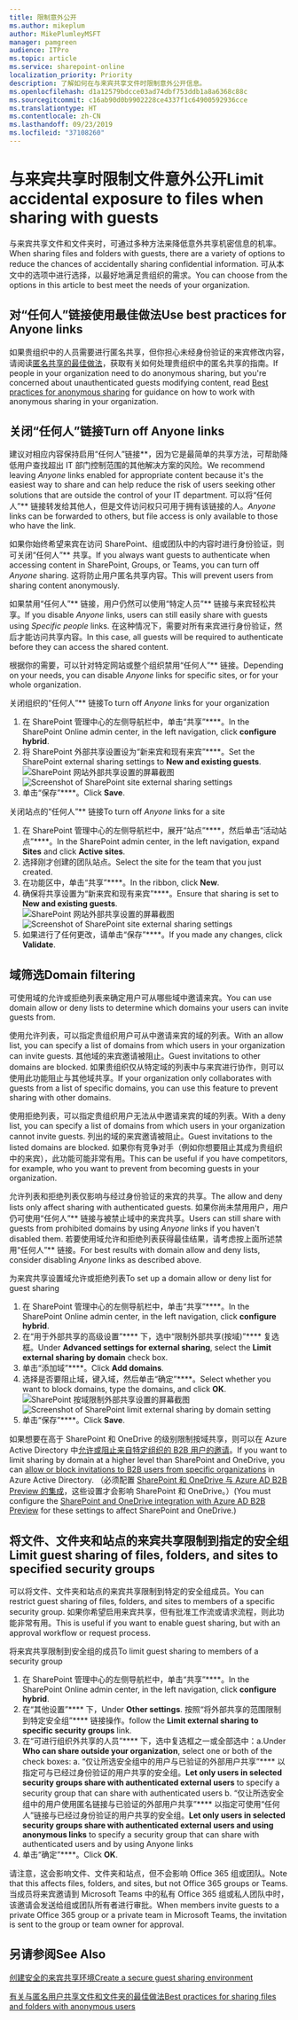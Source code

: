 ```yaml
---
title: 限制意外公开
ms.author: mikeplum
author: MikePlumleyMSFT
manager: pamgreen
audience: ITPro
ms.topic: article
ms.service: sharepoint-online
localization_priority: Priority
description: 了解如何在与来宾共享文件时限制意外公开信息。
ms.openlocfilehash: d1a12579bdcce03ad74dbf753ddb1a8a6368c88c
ms.sourcegitcommit: c16ab90d0b9902228ce4337f1c64900592936cce
ms.translationtype: HT
ms.contentlocale: zh-CN
ms.lasthandoff: 09/23/2019
ms.locfileid: "37108260"
---
```

# <a name="limit-accidental-exposure-to-files-when-sharing-with-guests"></a><span data-ttu-id="fe6f0-103">与来宾共享时限制文件意外公开</span><span class="sxs-lookup"><span data-stu-id="fe6f0-103">Limit accidental exposure to files when sharing with guests</span></span>

<span data-ttu-id="fe6f0-104">与来宾共享文件和文件夹时，可通过多种方法来降低意外共享机密信息的机率。</span><span class="sxs-lookup"><span data-stu-id="fe6f0-104">When sharing files and folders with guests, there are a variety of options to reduce the chances of accidentally sharing confidential information.</span></span> <span data-ttu-id="fe6f0-105">可从本文中的选项中进行选择，以最好地满足贵组织的需求。</span><span class="sxs-lookup"><span data-stu-id="fe6f0-105">You can choose from the options in this article to best meet the needs of your organization.</span></span>

## <a name="use-best-practices-for-anyone-links"></a><span data-ttu-id="fe6f0-106">对“任何人”链接使用最佳做法</span><span class="sxs-lookup"><span data-stu-id="fe6f0-106">Use best practices for Anyone links</span></span>

<span data-ttu-id="fe6f0-107">如果贵组织中的人员需要进行匿名共享，但你担心未经身份验证的来宾修改内容，请阅读[匿名共享的最佳做法](best-practices-anonymous-sharing.md)，获取有关如何处理贵组织中的匿名共享的指南。</span><span class="sxs-lookup"><span data-stu-id="fe6f0-107">If people in your organization need to do anonymous sharing, but you're concerned about unauthenticated guests modifying content, read [Best practices for anonymous sharing](best-practices-anonymous-sharing.md) for guidance on how to work with anonymous sharing in your organization.</span></span>

## <a name="turn-off-anyone-links"></a><span data-ttu-id="fe6f0-108">关闭“任何人”链接</span><span class="sxs-lookup"><span data-stu-id="fe6f0-108">Turn off Anyone links</span></span>

<span data-ttu-id="fe6f0-109">建议对相应内容保持启用“任何人”链接\*\*，因为它是最简单的共享方法，可帮助降低用户查找超出 IT 部门控制范围的其他解决方案的风险。</span><span class="sxs-lookup"><span data-stu-id="fe6f0-109">We recommend leaving *Anyone* links enabled for appropriate content because it's the easiest way to share and can help reduce the risk of users seeking other solutions that are outside the control of your IT department.</span></span> <span data-ttu-id="fe6f0-110">可以将“任何人”\*\* 链接转发给其他人，但是文件访问权只可用于拥有该链接的人。</span><span class="sxs-lookup"><span data-stu-id="fe6f0-110">*Anyone* links can be forwarded to others, but file access is only available to those who have the link.</span></span>

<span data-ttu-id="fe6f0-111">如果你始终希望来宾在访问 SharePoint、组或团队中的内容时进行身份验证，则可关闭“任何人”\*\* 共享。</span><span class="sxs-lookup"><span data-stu-id="fe6f0-111">If you always want guests to authenticate when accessing content in SharePoint, Groups, or Teams, you can turn off *Anyone* sharing.</span></span> <span data-ttu-id="fe6f0-112">这将防止用户匿名共享内容。</span><span class="sxs-lookup"><span data-stu-id="fe6f0-112">This will prevent users from sharing content anonymously.</span></span>

<span data-ttu-id="fe6f0-113">如果禁用“任何人”\*\* 链接，用户仍然可以使用“特定人员”\*\* 链接与来宾轻松共享。</span><span class="sxs-lookup"><span data-stu-id="fe6f0-113">If you disable *Anyone* links, users can still easily share with guests using *Specific people* links.</span></span> <span data-ttu-id="fe6f0-114">在这种情况下，需要对所有来宾进行身份验证，然后才能访问共享内容。</span><span class="sxs-lookup"><span data-stu-id="fe6f0-114">In this case, all guests will be required to authenticate before they can access the shared content.</span></span>

<span data-ttu-id="fe6f0-115">根据你的需要，可以针对特定网站或整个组织禁用“任何人”\*\* 链接。</span><span class="sxs-lookup"><span data-stu-id="fe6f0-115">Depending on your needs, you can disable *Anyone* links for specific sites, or for your whole organization.</span></span>

<span data-ttu-id="fe6f0-116">关闭组织的“任何人”\*\* 链接</span><span class="sxs-lookup"><span data-stu-id="fe6f0-116">To turn off *Anyone* links for your organization</span></span>
1. <span data-ttu-id="fe6f0-117">在 SharePoint 管理中心的左侧导航栏中，单击“共享”\*\*\*\*。</span><span class="sxs-lookup"><span data-stu-id="fe6f0-117">In the SharePoint Online admin center, in the left navigation, click **configure hybrid**.</span></span>
2. <span data-ttu-id="fe6f0-118">将 SharePoint 外部共享设置设为“新来宾和现有来宾”\*\*\*\*。</span><span class="sxs-lookup"><span data-stu-id="fe6f0-118">Set the SharePoint external sharing settings to **New and existing guests**.</span></span></br>
   <span data-ttu-id="fe6f0-119">![SharePoint 网站外部共享设置的屏幕截图](media/sharepoint-organization-external-sharing-controls-new-users.png)</span><span class="sxs-lookup"><span data-stu-id="fe6f0-119">![Screenshot of SharePoint site external sharing settings](media/sharepoint-organization-external-sharing-controls-new-users.png)</span></span>
3. <span data-ttu-id="fe6f0-120">单击“保存”\*\*\*\*。</span><span class="sxs-lookup"><span data-stu-id="fe6f0-120">Click **Save**.</span></span>

<span data-ttu-id="fe6f0-121">关闭站点的“任何人”\*\* 链接</span><span class="sxs-lookup"><span data-stu-id="fe6f0-121">To turn off *Anyone* links for a site</span></span>
1. <span data-ttu-id="fe6f0-122">在 SharePoint 管理中心的左侧导航栏中，展开“站点”\*\*\*\*，然后单击“活动站点”\*\*\*\*。</span><span class="sxs-lookup"><span data-stu-id="fe6f0-122">In the SharePoint admin center, in the left navigation, expand **Sites** and click **Active sites**.</span></span>
2. <span data-ttu-id="fe6f0-123">选择刚才创建的团队站点。</span><span class="sxs-lookup"><span data-stu-id="fe6f0-123">Select the site for the team that you just created.</span></span>
3. <span data-ttu-id="fe6f0-124">在功能区中，单击“共享”\*\*\*\*。</span><span class="sxs-lookup"><span data-stu-id="fe6f0-124">In the ribbon, click **New**.</span></span>
4. <span data-ttu-id="fe6f0-125">确保将共享设置为“新来宾和现有来宾”\*\*\*\*。</span><span class="sxs-lookup"><span data-stu-id="fe6f0-125">Ensure that sharing is set to **New and existing guests**.</span></span></br>
   <span data-ttu-id="fe6f0-126">![SharePoint 网站外部共享设置的屏幕截图](media/sharepoint-site-external-sharing-settings.png)</span><span class="sxs-lookup"><span data-stu-id="fe6f0-126">![Screenshot of SharePoint site external sharing settings](media/sharepoint-site-external-sharing-settings.png)</span></span>
5. <span data-ttu-id="fe6f0-127">如果进行了任何更改，请单击“保存”\*\*\*\*。</span><span class="sxs-lookup"><span data-stu-id="fe6f0-127">If you made any changes, click **Validate**.</span></span>

## <a name="domain-filtering"></a><span data-ttu-id="fe6f0-128">域筛选</span><span class="sxs-lookup"><span data-stu-id="fe6f0-128">Domain filtering</span></span>

<span data-ttu-id="fe6f0-129">可使用域的允许或拒绝列表来确定用户可从哪些域中邀请来宾。</span><span class="sxs-lookup"><span data-stu-id="fe6f0-129">You can use domain allow or deny lists to determine which domains your users can invite guests from.</span></span>

<span data-ttu-id="fe6f0-130">使用允许列表，可以指定贵组织用户可从中邀请来宾的域的列表。</span><span class="sxs-lookup"><span data-stu-id="fe6f0-130">With an allow list, you can specify a list of domains from which users in your organization can invite guests.</span></span> <span data-ttu-id="fe6f0-131">其他域的来宾邀请被阻止。</span><span class="sxs-lookup"><span data-stu-id="fe6f0-131">Guest invitations to other domains are blocked.</span></span> <span data-ttu-id="fe6f0-132">如果贵组织仅从特定域的列表中与来宾进行协作，则可以使用此功能阻止与其他域共享。</span><span class="sxs-lookup"><span data-stu-id="fe6f0-132">If your organization only collaborates with guests from a list of specific domains, you can use this feature to prevent sharing with other domains.</span></span>

<span data-ttu-id="fe6f0-133">使用拒绝列表，可以指定贵组织用户无法从中邀请来宾的域的列表。</span><span class="sxs-lookup"><span data-stu-id="fe6f0-133">With a deny list, you can specify a list of domains from which users in your organization cannot invite guests.</span></span> <span data-ttu-id="fe6f0-134">列出的域的来宾邀请被阻止。</span><span class="sxs-lookup"><span data-stu-id="fe6f0-134">Guest invitations to the listed domains are blocked.</span></span> <span data-ttu-id="fe6f0-135">如果你有竞争对手（例如你想要阻止其成为贵组织中的来宾），此功能可能非常有用。</span><span class="sxs-lookup"><span data-stu-id="fe6f0-135">This can be useful if you have competitors, for example, who you want to prevent from becoming guests in your organization.</span></span>

<span data-ttu-id="fe6f0-136">允许列表和拒绝列表仅影响与经过身份验证的来宾的共享。</span><span class="sxs-lookup"><span data-stu-id="fe6f0-136">The allow and deny lists only affect sharing with authenticated guests.</span></span> <span data-ttu-id="fe6f0-137">如果你尚未禁用用户，用户仍可使用“任何人”\*\* 链接与被禁止域中的来宾共享。</span><span class="sxs-lookup"><span data-stu-id="fe6f0-137">Users can still share with guests from prohibited domains by using *Anyone* links if you haven't disabled them.</span></span> <span data-ttu-id="fe6f0-138">若要使用域允许和拒绝列表获得最佳结果，请考虑按上面所述禁用“任何人”\*\* 链接。</span><span class="sxs-lookup"><span data-stu-id="fe6f0-138">For best results with domain allow and deny lists, consider disabling *Anyone* links as described above.</span></span>

<span data-ttu-id="fe6f0-139">为来宾共享设置域允许或拒绝列表</span><span class="sxs-lookup"><span data-stu-id="fe6f0-139">To set up a domain allow or deny list for guest sharing</span></span>
1. <span data-ttu-id="fe6f0-140">在 SharePoint 管理中心的左侧导航栏中，单击“共享”\*\*\*\*。</span><span class="sxs-lookup"><span data-stu-id="fe6f0-140">In the SharePoint Online admin center, in the left navigation, click **configure hybrid**.</span></span>
2. <span data-ttu-id="fe6f0-141">在“用于外部共享的高级设置”\*\*\*\* 下，选中“限制外部共享(按域)”\*\*\*\* 复选框。</span><span class="sxs-lookup"><span data-stu-id="fe6f0-141">Under **Advanced settings for external sharing**, select the **Limit external sharing by domain** check box.</span></span>
3. <span data-ttu-id="fe6f0-142">单击“添加域”\*\*\*\*。</span><span class="sxs-lookup"><span data-stu-id="fe6f0-142">Click **Add domains**.</span></span>
4. <span data-ttu-id="fe6f0-143">选择是否要阻止域，键入域，然后单击“确定”\*\*\*\*。</span><span class="sxs-lookup"><span data-stu-id="fe6f0-143">Select whether you want to block domains, type the domains, and click **OK**.</span></span></br>
   <span data-ttu-id="fe6f0-144">![SharePoint 按域限制外部共享设置的屏幕截图](media/sharepoint-sharing-block-domain.png)</span><span class="sxs-lookup"><span data-stu-id="fe6f0-144">![Screenshot of SharePoint limit external sharing by domain setting](media/sharepoint-sharing-block-domain.png)</span></span>
5. <span data-ttu-id="fe6f0-145">单击“保存”\*\*\*\*。</span><span class="sxs-lookup"><span data-stu-id="fe6f0-145">Click **Save**.</span></span>

<span data-ttu-id="fe6f0-146">如果想要在高于 SharePoint 和 OneDrive 的级别限制按域共享，则可以在 Azure Active Directory 中[允许或阻止来自特定组织的 B2B 用户的邀请](https://docs.microsoft.com/azure/active-directory/b2b/allow-deny-list)。</span><span class="sxs-lookup"><span data-stu-id="fe6f0-146">If you want to limit sharing by domain at a higher level than SharePoint and OneDrive, you can [allow or block invitations to B2B users from specific organizations](https://docs.microsoft.com/azure/active-directory/b2b/allow-deny-list) in Azure Active Directory.</span></span> <span data-ttu-id="fe6f0-147">（必须配置 [SharePoint 和 OneDrive 与 Azure AD B2B Preview 的集成](https://docs.microsoft.com/sharepoint/sharepoint-azureb2b-integration-preview)，这些设置才会影响 SharePoint 和 OneDrive。）</span><span class="sxs-lookup"><span data-stu-id="fe6f0-147">(You must configure the [SharePoint and OneDrive integration with Azure AD B2B Preview](https://docs.microsoft.com/sharepoint/sharepoint-azureb2b-integration-preview) for these settings to affect SharePoint and OneDrive.)</span></span>

## <a name="limit-guest-sharing-of-files-folders-and-sites-to-specified-security-groups"></a><span data-ttu-id="fe6f0-148">将文件、文件夹和站点的来宾共享限制到指定的安全组</span><span class="sxs-lookup"><span data-stu-id="fe6f0-148">Limit guest sharing of files, folders, and sites to specified security groups</span></span>

<span data-ttu-id="fe6f0-149">可以将文件、文件夹和站点的来宾共享限制到特定的安全组成员。</span><span class="sxs-lookup"><span data-stu-id="fe6f0-149">You can restrict guest sharing of files, folders, and sites to members of a specific security group.</span></span> <span data-ttu-id="fe6f0-150">如果你希望启用来宾共享，但有批准工作流或请求流程，则此功能非常有用。</span><span class="sxs-lookup"><span data-stu-id="fe6f0-150">This is useful if you want to enable guest sharing, but with an approval workflow or request process.</span></span>

<span data-ttu-id="fe6f0-151">将来宾共享限制到安全组的成员</span><span class="sxs-lookup"><span data-stu-id="fe6f0-151">To limit guest sharing to members of a security group</span></span>
1. <span data-ttu-id="fe6f0-152">在 SharePoint 管理中心的左侧导航栏中，单击“共享”\*\*\*\*。</span><span class="sxs-lookup"><span data-stu-id="fe6f0-152">In the SharePoint Online admin center, in the left navigation, click **configure hybrid**.</span></span>
2. <span data-ttu-id="fe6f0-153">在“其他设置”\*\*\*\* 下，</span><span class="sxs-lookup"><span data-stu-id="fe6f0-153">Under **Other settings**.</span></span> <span data-ttu-id="fe6f0-154">按照“将外部共享的范围限制到特定安全组”\*\*\*\* 链接操作。</span><span class="sxs-lookup"><span data-stu-id="fe6f0-154">follow the **Limit external sharing to specific security groups** link.</span></span>
3. <span data-ttu-id="fe6f0-155">在“可进行组织外共享的人员”\*\*\*\* 下，选中复选框之一或全部选中：a.</span><span class="sxs-lookup"><span data-stu-id="fe6f0-155">Under **Who can share outside your organization**, select one or both of the check boxes: a.</span></span> <span data-ttu-id="fe6f0-156">“仅让所选安全组中的用户与已验证的外部用户共享”\*\*\*\* 以指定可与已经过身份验证的用户共享的安全组。</span><span class="sxs-lookup"><span data-stu-id="fe6f0-156">**Let only users in selected security groups share with authenticated external users** to specify a security group that can share with authenticated users b.</span></span> <span data-ttu-id="fe6f0-157">“仅让所选安全组中的用户使用匿名链接与已验证的外部用户共享”\*\*\*\* 以指定可使用“任何人”链接与已经过身份验证的用户共享的安全组。</span><span class="sxs-lookup"><span data-stu-id="fe6f0-157">**Let only users in selected security groups share with authenticated external users and using anonymous links** to specify a security group that can share with authenticated users and by using Anyone links</span></span>
4. <span data-ttu-id="fe6f0-158">单击“确定”\*\*\*\*。</span><span class="sxs-lookup"><span data-stu-id="fe6f0-158">Click **OK**.</span></span>

<span data-ttu-id="fe6f0-159">请注意，这会影响文件、文件夹和站点，但不会影响 Office 365 组或团队。</span><span class="sxs-lookup"><span data-stu-id="fe6f0-159">Note that this affects files, folders, and sites, but not Office 365 groups or Teams.</span></span> <span data-ttu-id="fe6f0-160">当成员将来宾邀请到 Microsoft Teams 中的私有 Office 365 组或私人团队中时，该邀请会发送给组或团队所有者进行审批。</span><span class="sxs-lookup"><span data-stu-id="fe6f0-160">When members invite guests to a private Office 365 group or a private team in Microsoft Teams, the invitation is sent to the group or team owner for approval.</span></span>

## <a name="see-also"></a><span data-ttu-id="fe6f0-161">另请参阅</span><span class="sxs-lookup"><span data-stu-id="fe6f0-161">See Also</span></span>

[<span data-ttu-id="fe6f0-162">创建安全的来宾共享环境</span><span class="sxs-lookup"><span data-stu-id="fe6f0-162">Create a secure guest sharing environment</span></span>](create-a-secure-guest-sharing-environment.md)

[<span data-ttu-id="fe6f0-163">有关与匿名用户共享文件和文件夹的最佳做法</span><span class="sxs-lookup"><span data-stu-id="fe6f0-163">Best practices for sharing files and folders with anonymous users</span></span>](best-practices-anonymous-sharing.md)